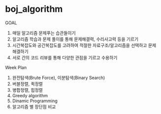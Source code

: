 # boj_algorithm

GOAL
1. 매일 알고리즘 문제푸는 습관들이기
2. 알고리즘 학습과 문제 풀이를 통해 문제해결력, 수리사고력 등을 기르기
3. 시간복잡도와 공간복잡도를 고려하여 적절한 자료구조/알고리즘을 선택하고 문제 해결하기
4. 서로 간의 코드 리뷰를 통해 다양한 관점을 기르고 수용하기

Week Plan
1. 완전탐색(Brute Force), 이분탐색(Binary Search)
2. 버블정렬, 퀵정렬
3. 병합정렬, 힙정렬
4. Greedy algorithm
5. Dinamic Programming
6. 알고리즘 별 장단점 비교
